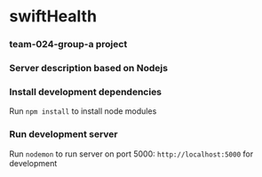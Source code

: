 # **swiftHealth**

### team-024-group-a project

### Server description based on Nodejs

### Install development dependencies
Run `npm install` to install node modules

### Run development server
Run `nodemon` to run server on port 5000: `http://localhost:5000` for development


